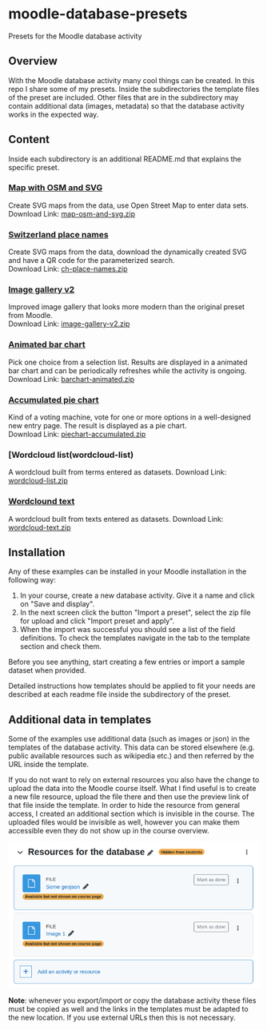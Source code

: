 # moodle-database-presets
Presets for the Moodle database activity

## Overview

With the Moodle database activity many cool things can be created. In this repo I share some of my presets.
Inside the subdirectories the template files of the preset are included. Other files that are in the subdirectory
may contain additional data (images, metadata) so that the database activity works in the expected way.

## Content

Inside each subdirectory is an additional README.md that explains the specific preset.

### [Map with OSM and SVG](map-osm-and-svg)

Create SVG maps from the data, use Open Street Map to enter data sets.<br/>
Download Link: [map-osm-and-svg.zip](map-osm-and-svg.zip)

### [Switzerland place names](ch-place-names)

Create SVG maps from the data, download the dynamically created SVG and have a QR code for the parameterized search.<br/>
Download Link: [ch-place-names.zip](ch-place-names.zip)

### [Image gallery v2](image-gallery-v2)

Improved image gallery that looks more modern than the original preset from Moodle.<br/>
Download Link: [image-gallery-v2.zip](image-gallery-v2.zip)

### [Animated bar chart](barchart-animated)

Pick one choice from a selection list. Results are displayed in a animated bar chart and can be periodically refreshes while the activity is ongoing.<br/>
Download Link: [barchart-animated.zip](barchart-animated.zip])

### [Accumulated pie chart](piechart-accumulated)

Kind of a voting machine, vote for one or more options in a well-designed new entry page. The result is displayed as a pie chart.<br/>
Download Link: [piechart-accumulated.zip](piechart-accumulated.zip)

### [Wordcloud list(wordcloud-list)

A wordcloud built from terms entered as datasets.
Download Link: [wordcloud-list.zip](wordcloud-list.zip)

### [Wordclound text](wordcloud-text)

A wordcloud built from texts entered as datasets.
Download Link: [wordcloud-text.zip](wordcloud-text.zip)

## Installation

Any of these examples can be installed in your Moodle installation in the
following way:
1. In your course, create a new database activity. Give it a name and click on "Save and display".
2. In the next screen click the button "Import a preset", select the zip file for upload and click "Import preset and apply".
3. When the import was successful you should see a list of the field definitions.
To check the templates navigate in the tab to the template section and check them.

Before you see anything, start creating a few entries or import a sample dataset when provided.

Detailed instructions how templates should be applied to fit your needs are described
at each readme file inside the subdirectory of the preset.

## Additional data in templates

Some of the examples use additional data (such as images or json) in the templates
of the database activity. This data can be stored elsewhere (e.g. public available resources
such as wikipedia etc.) and then referred by the URL inside the template.

If you do not want to rely on external resources you also have the change to upload
the data into the Moodle course itself. What I find useful is to create a new
file resource, upload the file there and then use the preview link of that file inside
the template. In order to hide the resource from general access, I created an
additional section which is invisible in the course. The uploaded files would be
invisible as well, however you can make them accessible even they do not show up
in the course overview.

![Hidden resource files](resources_hidden.png "Hidden resource files")

**Note**: whenever you export/import or copy the database activity these files must
be copied as well and the links in the templates must be adapted to the new location.
If you use external URLs then this is not necessary.
